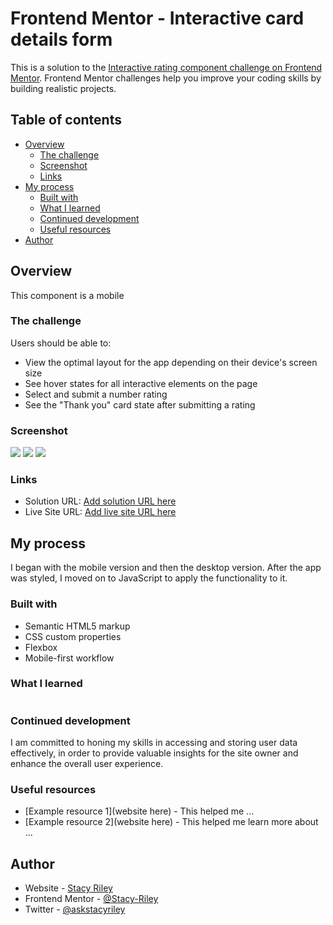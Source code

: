 # Frontend Mentor - Interactive card details form

This is a solution to the [Interactive rating component challenge on Frontend Mentor](https://www.frontendmentor.io/challenges/interactive-card-details-form-XpS8cKZDWw/hub). Frontend Mentor challenges help you improve your coding skills by building realistic projects. 

## Table of contents

- [Overview](#overview)
  - [The challenge](#the-challenge)
  - [Screenshot](#screenshot)
  - [Links](#links)
- [My process](#my-process)
  - [Built with](#built-with)
  - [What I learned](#what-i-learned)
  - [Continued development](#continued-development)
  - [Useful resources](#useful-resources)
- [Author](#author)

## Overview
This component is a mobile 

### The challenge

Users should be able to:

- View the optimal layout for the app depending on their device's screen size
- See hover states for all interactive elements on the page
- Select and submit a number rating
- See the "Thank you" card state after submitting a rating

### Screenshot

![](./img/screenshot1.jpeg)
![](./img/screenshot2.jpeg)
![](./img/screenshot3.jpeg)

### Links

- Solution URL: [Add solution URL here](https://github.com/Stacy-Riley/interactive-rating-component)
- Live Site URL: [Add live site URL here](https://stacy-riley.github.io/interactive-rating-component/)

## My process
I began with the mobile version and then the desktop version. After the app was styled, I moved on to JavaScript to apply the functionality to it.

### Built with

- Semantic HTML5 markup
- CSS custom properties
- Flexbox
- Mobile-first workflow


### What I learned

```js

```

### Continued development

I am committed to honing my skills in accessing and storing user data effectively, in order to provide valuable insights for the site owner and enhance the overall user experience.


### Useful resources

- [Example resource 1](website here) - This helped me ...
- [Example resource 2](website here) - This helped me learn more about ...

## Author

- Website - [Stacy Riley](https://www.createdbystacy.com)
- Frontend Mentor - [@Stacy-Riley](https://www.frontendmentor.io/profile/Stacy-Riley)
- Twitter - [@askstacyriley](https://twitter.com/AskStacyRiley)

